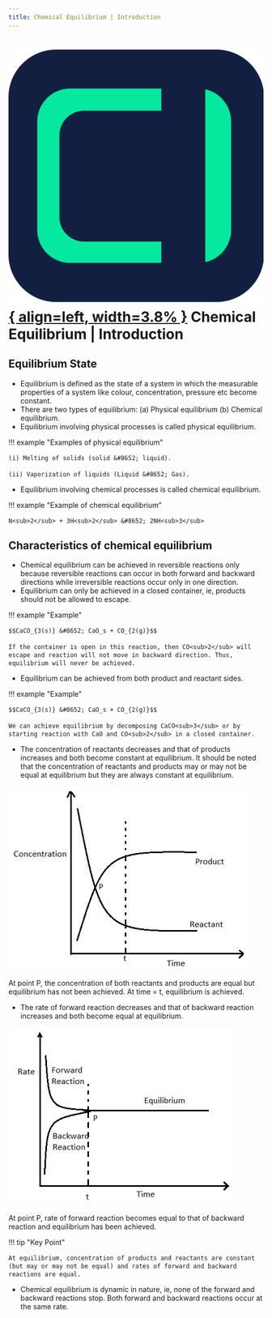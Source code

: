 ```yaml
---
title: Chemical Equilibrium | Introduction
---
```


# [![ChemistryEdu Logo](../../images/favicon.svg){ align=left, width=3.8% }](../../index.md)  Chemical Equilibrium | Introduction

## Equilibrium State

* Equilibrium is defined as the state of a system in which the measurable properties of a system like colour,
  concentration, pressure etc become constant. 
* There are two types of equilibrium: (a) Physical equilibrium (b) Chemical equilibrium. 
* Equilibrium involving physical processes is called physical equilibrium.

!!! example "Examples of physical equilibrium"

    (i) Melting of solids (solid &#8652; liquid).

    (ii) Vaporization of liquids (Liquid &#8652; Gas). 


* Equilibrium involving chemical processes is called chemical equilibrium.

!!! example "Example of chemical equilibrium"

    N<sub>2</sub> + 3H<sub>2</sub> &#8652; 2NH<sub>3</sub>

## Characteristics of chemical equilibrium

* Chemical equilibrium can be achieved in reversible reactions only because reversible reactions can occur in both forward and backward directions while irreversible reactions occur only in one direction.
* Equilibrium can only be achieved in a closed container, ie, products should not be allowed to escape.

!!! example "Example"

    $$CaCO_{3(s)} &#8652; CaO_s + CO_{2(g)}$$

    If the container is open in this reaction, then CO<sub>2</sub> will escape and reaction will not move in backward direction. Thus, equilibrium will never be achieved.

* Equilibrium can be achieved from both product and reactant sides.

!!! example "Example"

    $$CaCO_{3(s)} &#8652; CaO_s + CO_{2(g)}$$

    We can achieve equilibrium by decomposing CaCO<sub>3</sub> or by starting reaction with CaO and CO<sub>2</sub> in a closed container.

* The concentration of reactants decreases and that of products increases and both become constant at equilibrium. It should be noted that the concentration of reactants and products may or may not be equal at equilibrium
  but they are always constant at equilibrium.

![Equilibrium graph](images/equi_graph.png)

At point P, the concentration of both reactants and products are equal but equilibrium has not been achieved. At time = t, equilibrium is achieved.

* The rate of forward reaction decreases and that of backward reaction increases and both become equal at equilibrium.

![Rate of forward and backward reaction](images/equi_rate.png)

At point P, rate of forward reaction becomes equal to that of backward reaction and equilibrium has been achieved.

!!! tip "Key Point"

    At equilibrium, concentration of products and reactants are constant (but may or may not be equal) and rates of forward and backward reactions are equal.

* Chemical equilibrium is dynamic in nature, ie, none of the forward and backward reactions stop. Both forward and backward reactions occur at the same rate.
